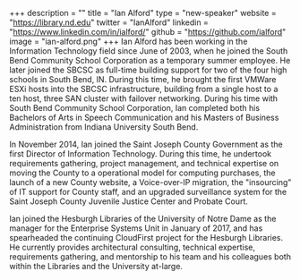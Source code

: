 +++
description = ""
title = "Ian Alford"
type = "new-speaker"
website = "https://library.nd.edu"
twitter = "IanAlford"
linkedin = "https://www.linkedin.com/in/ialford/"
github = "https://github.com/ialford"
image = "ian-alford.png"
+++
Ian Alford has been working in the Information Technology field since
June of 2003, when he joined the South Bend Community School Corporation
as a temporary summer employee. He later joined the SBCSC as full-time
building support for two of the four high schools in South Bend, IN.
During this time, he brought the first VMWare ESXi hosts into the SBCSC
infrastructure, building from a single host to a ten host, three SAN
cluster with failover networking. During his time with South Bend
Community School Corporation, Ian completed both his Bachelors of Arts
in Speech Communication and his Masters of Business Administration from
Indiana University South Bend.

In November 2014, Ian joined the Saint Joseph County Government as the
first Director of Information Technology. During this time, he undertook
requirements gathering, project management, and technical expertise on
moving the County to a operational model for computing purchases, the
launch of a new County website, a Voice-over-IP migration, the
"insourcing" of IT support for County staff, and an upgraded
surveillance system for the Saint Joseph County Juvenile Justice Center
and Probate Court.

Ian joined the Hesburgh Libraries of the University of Notre Dame as the
manager for the Enterprise Systems Unit in January of 2017, and has
spearheaded the continuing CloudFirst project for the Hesburgh
Libraries. He currently provides architectural consulting, technical
expertise, requirements gathering, and mentorship to his team and his
colleagues both within the Libraries and the University at-large.